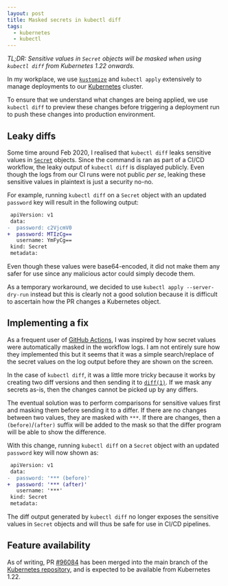 ```yaml
---
layout: post
title: Masked secrets in kubectl diff
tags:
  - kubernetes
  - kubectl
---
```


_TL;DR: Sensitive values in `Secret` objects will be masked when using `kubectl diff` from Kubernetes 1.22 onwards._

In my workplace, we use [`kustomize`](https://kustomize.io) and `kubectl apply` extensively to manage deployments to our [Kubernetes](https://kubernetes.io) cluster.

To ensure that we understand what changes are being applied, we use `kubectl diff` to preview these changes before triggering a deployment run to push these changes into production environment.

## Leaky diffs

Some time around Feb 2020, I realised that `kubectl diff` leaks sensitive values in [`Secret`](https://kubernetes.io/docs/concepts/configuration/secret/) objects. Since the command is ran as part of a CI/CD workflow, the leaky output of `kubectl diff` is displayed publicly. Even though the logs from our CI runs were not public _per se_, leaking these sensitive values in plaintext is just a security no-no.

For example, running `kubectl diff` on a `Secret` object with an updated `password` key will result in the following output:

```diff
 apiVersion: v1
 data:
-  password: c2VjcmV0
+  password: MTIzCg==
   username: YmFyCg==
 kind: Secret
 metadata:
```

Even though these values were base64-encoded, it did not make them any safer for use since any malicious actor could simply decode them.

As a temporary workaround, we decided to use `kubectl apply --server-dry-run` instead but this is clearly not a good solution because it is difficult to ascertain how the PR changes a Kubernetes object.

## Implementing a fix

As a frequent user of [GitHub Actions](https://github.com/features/actions), I was inspired by how secret values were automatically masked in the workflow logs. I am not entirely sure how they implemented this but it seems that it was a simple search/replace of the secret values on the log output before they are shown on the screen.

In the case of `kubectl diff`, it was a little more tricky because it works by creating two diff versions and then sending it to [`diff(1)`](https://man7.org/linux/man-pages/man1/diff.1.html). If we mask any secrets as-is, then the changes cannot be picked up by any differs.

The eventual solution was to perform comparisons for sensitive values first and masking them before sending it to a differ. If there are no changes between two values, they are masked with `***`. If there are changes, then a `(before)`/`(after)` suffix will be added to the mask so that the differ program will be able to show the difference.

With this change, running `kubectl diff` on a `Secret` object with an updated `password` key will now shown as: 

```diff
 apiVersion: v1
 data:
-  password: '*** (before)'
+  password: '*** (after)'
   username: '***'
 kind: Secret
 metadata:
```

The diff output generated by `kubectl diff` no longer exposes the sensitive values in `Secret` objects and will thus be safe for use in CI/CD pipelines.

## Feature availability

As of writing, PR [#96084](https://github.com/kubernetes/kubernetes/pull/96084) has been merged into the main branch of the [Kubernetes repository](https://github.com/kubernetes/kubernetes), and is expected to be available from Kubernetes 1.22.
